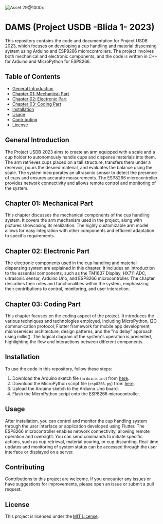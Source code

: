 ![Asset 29@1000x](https://github.com/mohamadlounnas/project_usdb_2023/assets/22839194/826debf8-6d75-4acd-bb86-a3efabb3cee8)

# DAMS (Project USDB -Blida 1- 2023)

This repository contains the code and documentation for Project USDB 2023, which focuses on developing a cup handling and material dispensing system using Arduino and ESP8266 microcontrollers. The project involves both mechanical and electronic components, and the code is written in C++ for Arduino and MicroPython for ESP8266.

## Table of Contents
- [General Introduction](#general-introduction)
- [Chapter 01: Mechanical Part](#chapter-01-mechanical-part)
- [Chapter 02: Electronic Part](#chapter-02-electronic-part)
- [Chapter 03: Coding Part](#chapter-03-coding-part)
- [Installation](#installation)
- [Usage](#usage)
- [Contributing](#contributing)
- [License](#license)

## General Introduction
The Project USDB 2023 aims to create an arm equipped with a scale and a cup holder to autonomously handle cups and dispense materials into them. The arm retrieves cups placed on a tall structure, transfers them under a reservoir, pours the desired material, and evaluates the balance using the scale. The system incorporates an ultrasonic sensor to detect the presence of cups and ensures accurate measurements. The ESP8266 microcontroller provides network connectivity and allows remote control and monitoring of the system.

## Chapter 01: Mechanical Part
This chapter discusses the mechanical components of the cup handling system. It covers the arm mechanism used in the project, along with pictures showcasing its realization. The highly customizable arm model allows for easy integration with other components and efficient adaptation to specific requirements.

## Chapter 02: Electronic Part
The electronic components used in the cup handling and material dispensing system are explained in this chapter. It includes an introduction to the essential components, such as the TM1637 Display, HX711 ADC, ultrasonic sensor, Arduino Uno, and ESP8266 microcontroller. The chapter describes their roles and functionalities within the system, emphasizing their contributions to control, monitoring, and user interaction.

## Chapter 03: Coding Part
This chapter focuses on the coding aspect of the project. It introduces the various techniques and technologies employed, including MicroPython, I2C communication protocol, Flutter framework for mobile app development, microservices architecture, design patterns, and the "no delay" approach using millis(). The logical diagram of the system's operation is presented, highlighting the flow and interactions between different components.

## Installation
To use the code in this repository, follow these steps:
1. Download the Arduino sketch file (`arduino.ino`) from [here](https://github.com/mohamadlounnas/project_usdb_2023/arduino.ino).
2. Download the MicroPython script file (`esp8266.py`) from [here](https://github.com/mohamadlounnas/project_usdb_2023/esp8266.py).
3. Upload the Arduino sketch to the Arduino Uno board.
4. Flash the MicroPython script onto the ESP8266 microcontroller.

## Usage
After installation, you can control and monitor the cup handling system through the user interface or application developed using Flutter. The ESP8266 microcontroller enables network connectivity, allowing remote operation and oversight. You can send commands to initiate specific actions, such as cup retrieval, material pouring, or cup discarding. Real-time updates and monitoring of system status can be accessed through the user interface or displayed on a server.

## Contributing
Contributions to this project are welcome. If you encounter any issues or have suggestions for improvements, please open an issue or submit a pull request.

## License
This project is licensed under the [MIT License](LICENSE).
